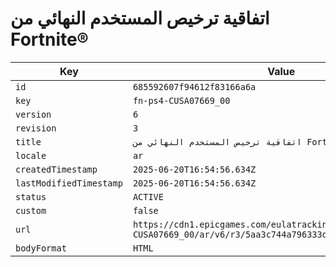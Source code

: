 # اتفاقية ترخيص المستخدم النهائي من Fortnite®

| Key | Value |
| --- | ----- |
| `id` | `685592607f94612f83166a6a` |
| `key` | `fn-ps4-CUSA07669_00` |
| `version` | `6` |
| `revision` | `3` |
| `title` | `اتفاقية ترخيص المستخدم النهائي من Fortnite®` |
| `locale` | `ar` |
| `createdTimestamp` | `2025-06-20T16:54:56.634Z` |
| `lastModifiedTimestamp` | `2025-06-20T16:54:56.634Z` |
| `status` | `ACTIVE` |
| `custom` | `false` |
| `url` | `https://cdn1.epicgames.com/eulatracking-download/fn-ps4-CUSA07669_00/ar/v6/r3/5aa3c744a796333de5ea800359c740dc.pdf` |
| `bodyFormat` | `HTML` |
